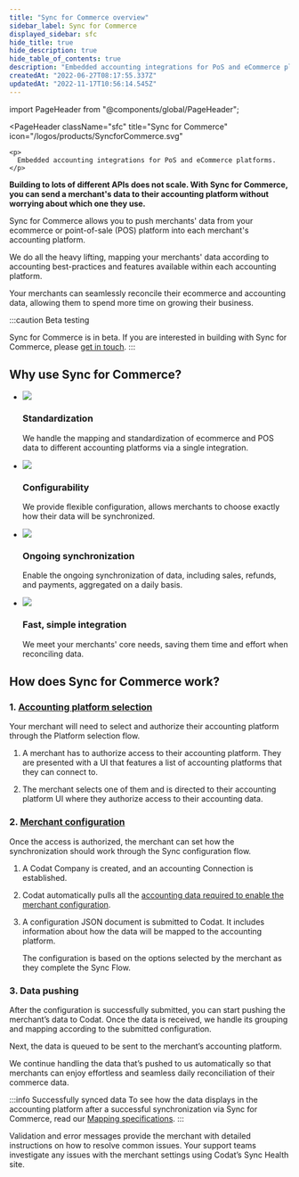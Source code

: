 ```yaml
---
title: "Sync for Commerce overview"
sidebar_label: Sync for Commerce
displayed_sidebar: sfc
hide_title: true
hide_description: true
hide_table_of_contents: true
description: "Embedded accounting integrations for PoS and eCommerce platforms."
createdAt: "2022-06-27T08:17:55.337Z"
updatedAt: "2022-11-17T10:56:14.545Z"
---
```


<Head>
  <meta property="og:image" content="/img/codat_banner.png"/>
</Head>

import PageHeader from "@components/global/PageHeader";

<PageHeader 
  className="sfc"
  title="Sync for Commerce"
  icon="/logos/products/SyncforCommerce.svg"
>
    <p>
      Embedded accounting integrations for PoS and eCommerce platforms.
    </p>
</PageHeader>

**Building to lots of different APIs does not scale. With Sync for Commerce, you can send a merchant's data to their accounting platform without worrying about which one they use.**

Sync for Commerce allows you to push merchants' data from your ecommerce or point-of-sale (POS) platform into each merchant's accounting platform.

We do all the heavy lifting, mapping your merchants' data according to accounting best-practices and features available within each accounting platform.

Your merchants can seamlessly reconcile their ecommerce and accounting data, allowing them to spend more time on growing their business.

:::caution Beta testing

Sync for Commerce is in beta. If you are interested in building with Sync for Commerce, please [get in touch](mailto:sync-for-commerce@codat.io).
:::

## Why use Sync for Commerce?

<ul className="card-container col-2">
    <li className="card">
        <div class="header">
            <img src="https://www.codat.io/wp-content/themes/class/dist/images/copy-feature-bullet.svg"
                class="mini-icon"/>
            <h3>Standardization</h3>
        </div>
        <p>
            We handle the mapping and standardization of ecommerce and POS data to different accounting platforms via a single integration.
        </p>
    </li>

<li className="card">
        <div class="header">
            <img src="https://www.codat.io/wp-content/themes/class/dist/images/copy-feature-bullet.svg"
                class="mini-icon"/>
            <h3>Configurability</h3>
        </div>
        <p>
            We provide flexible configuration, allows merchants to choose exactly how their data will be synchronized.
        </p>
</li>

   <li className="card">
        <div class="header">
            <img src="https://www.codat.io/wp-content/themes/class/dist/images/copy-feature-bullet.svg"
                class="mini-icon"/>
            <h3>Ongoing synchronization</h3>
        </div>
        <p>
           Enable the ongoing synchronization of data, including sales, refunds, and payments, aggregated on a daily basis.
        </p>
    </li>

   <li className="card">
        <div class="header">
            <img src="https://www.codat.io/wp-content/themes/class/dist/images/copy-feature-bullet.svg"
                class="mini-icon"/>
            <h3>Fast, simple integration</h3>
        </div>
        <p>
           We meet your merchants' core needs, saving them time and effort when reconciling data.
        </p>
    </li>
</ul>

## How does Sync for Commerce work?

### 1. [Accounting platform selection](/sfc/build-with-sync-for-commerce/sync-platform-selection)

Your merchant will need to select and authorize their accounting platform through the Platform selection flow.

1. A merchant has to authorize access to their accounting platform. They are presented with a UI that features a list of accounting platforms that they can connect to.

2. The merchant selects one of them and is directed to their accounting platform UI where they authorize access to their accounting data.

### 2. [Merchant configuration](/sfc/build-with-sync-for-commerce/implementing-codats-no-code-merchant-configuration)

Once the access is authorized, the merchant can set how the synchronization should work through the Sync configuration flow.

1. A Codat Company is created, and an accounting Connection is established.
2. Codat automatically pulls all the [accounting data required to enable the merchant configuration](/sfc/build-with-sync-for-commerce/sync-for-commerce-prerequisites).
3. A configuration JSON document is submitted to Codat. It includes information about how the data will be mapped to the accounting platform.

   The configuration is based on the options selected by the merchant as they complete the Sync Flow.

### 3. Data pushing

After the configuration is successfully submitted, you can start pushing the merchant’s data to Codat. Once the data is received, we handle its grouping and mapping according to the submitted configuration.

Next, the data is queued to be sent to the merchant’s accounting platform.

We continue handling the data that’s pushed to us automatically so that merchants can enjoy effortless and seamless daily reconciliation of their commerce data.

:::info Successfully synced data
To see how the data displays in the accounting platform after a successful synchronization via Sync for Commerce, read our [Mapping specifications](/sfc/mapping-specifications/overview).
:::

Validation and error messages provide the merchant with detailed instructions on how to resolve common issues. Your support teams investigate any issues with the merchant settings using Codat’s Sync Health site.
